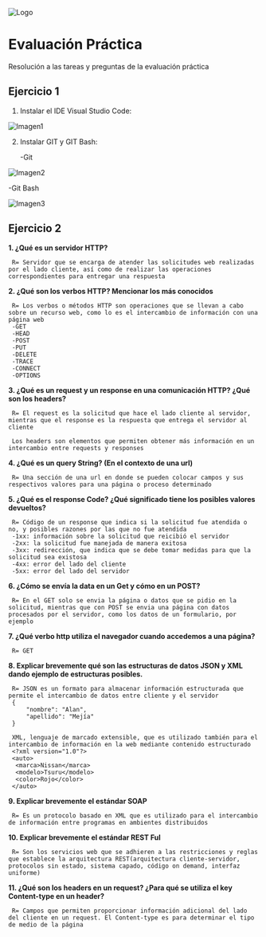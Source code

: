 ![Logo](/../main/imagenes/logo.png)
# Evaluación Práctica
Resolución a las tareas y preguntas de la evaluación práctica 

## Ejercicio 1
1. Instalar el IDE Visual Studio Code:

![Imagen1](/../main/imagenes/vsc.png)

2. Instalar GIT y GIT Bash:

   -Git

![Imagen2](/../main/imagenes/git.png)

   -Git Bash

![Imagen3](/../main/imagenes/bash.png)

## Ejercicio 2
**1. ¿Qué es un servidor HTTP?**

     R= Servidor que se encarga de atender las solicitudes web realizadas por el lado cliente, así como de realizar las operaciones correspondientes para entregar una respuesta 

**2. ¿Qué son los verbos HTTP? Mencionar los más conocidos**

     R= Los verbos o métodos HTTP son operaciones que se llevan a cabo sobre un recurso web, como lo es el intercambio de información con una página web
     -GET
     -HEAD
     -POST
     -PUT
     -DELETE
     -TRACE
     -CONNECT
     -OPTIONS
     

**3. ¿Qué es un request y un response en una comunicación HTTP? ¿Qué son los headers?**

     R= El request es la solicitud que hace el lado cliente al servidor, mientras que el response es la respuesta que entrega el servidor al cliente
     
     Los headers son elementos que permiten obtener más información en un intercambio entre requests y responses

**4. ¿Qué es un query String? (En el contexto de una url)**

     R= Una sección de una url en donde se pueden colocar campos y sus respectivos valores para una página o proceso determinado

**5. ¿Qué es el response Code? ¿Qué significado tiene los posibles valores devueltos?**

     R= Código de un response que indica si la solicitud fue atendida o no, y posibles razones por las que no fue atendida
     -1xx: información sobre la solicitud que reicibió el servidor
     -2xx: la solicitud fue manejada de manera exitosa
     -3xx: redirección, que indica que se debe tomar medidas para que la solicitud sea existosa
     -4xx: error del lado del cliente
     -5xx: error del lado del servidor
     

**6. ¿Cómo se envía la data en un Get y cómo en un POST?**

     R= En el GET solo se envia la página o datos que se pidio en la solicitud, mientras que con POST se envia una página con datos procesados por el servidor, como los datos de un formulario, por ejemplo 

**7. ¿Qué verbo http utiliza el navegador cuando accedemos a una página?**

     R= GET

**8. Explicar brevemente qué son las estructuras de datos JSON y XML dando ejemplo de estructuras posibles.**

     R= JSON es un formato para almacenar información estructurada que permite el intercambio de datos entre cliente y el servidor
     {
         "nombre": "Alan",
         "apellido": "Mejía"
     }
     
     XML, lenguaje de marcado extensible, que es utilizado también para el intercambio de información en la web mediante contenido estructurado
     <?xml version="1.0"?>
     <auto>
      <marca>Nissan</marca>
      <modelo>Tsuru</modelo>
      <color>Rojo</color>
     </auto>

**9. Explicar brevemente el estándar SOAP**

     R= Es un protocolo basado en XML que es utilizado para el intercambio de información entre programas en ambientes distribuidos

**10. Explicar brevemente el estándar REST Ful**

     R= Son los servicios web que se adhieren a las restricciones y reglas que establece la arquitectura REST(arquitectura cliente-servidor, protocolos sin estado, sistema capado, código on demand, interfaz uniforme)

**11. ¿Qué son los headers en un request? ¿Para qué se utiliza el key Content-type en un header?**

     R= Campos que permiten proporcionar información adicional del lado del cliente en un request. El Content-type es para determinar el tipo de medio de la página
